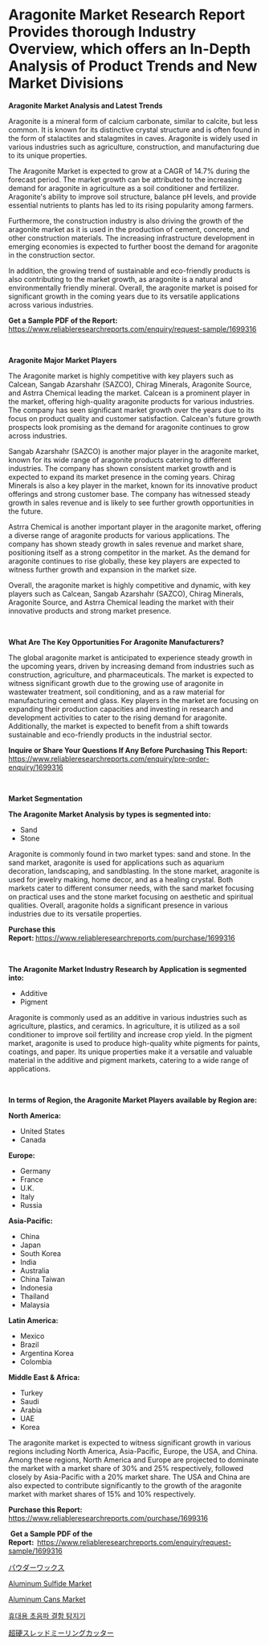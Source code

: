 <p><h1>Aragonite Market Research Report Provides thorough Industry Overview, which offers an In-Depth Analysis of Product Trends and New Market Divisions</h1></p><p><strong>Aragonite Market Analysis and Latest Trends</strong></p>
<p><p>Aragonite is a mineral form of calcium carbonate, similar to calcite, but less common. It is known for its distinctive crystal structure and is often found in the form of stalactites and stalagmites in caves. Aragonite is widely used in various industries such as agriculture, construction, and manufacturing due to its unique properties.</p><p>The Aragonite Market is expected to grow at a CAGR of 14.7% during the forecast period. The market growth can be attributed to the increasing demand for aragonite in agriculture as a soil conditioner and fertilizer. Aragonite's ability to improve soil structure, balance pH levels, and provide essential nutrients to plants has led to its rising popularity among farmers.</p><p>Furthermore, the construction industry is also driving the growth of the aragonite market as it is used in the production of cement, concrete, and other construction materials. The increasing infrastructure development in emerging economies is expected to further boost the demand for aragonite in the construction sector.</p><p>In addition, the growing trend of sustainable and eco-friendly products is also contributing to the market growth, as aragonite is a natural and environmentally friendly mineral. Overall, the aragonite market is poised for significant growth in the coming years due to its versatile applications across various industries.</p></p>
<p><strong>Get a Sample PDF of the Report:&nbsp;</strong> <a href="https://www.reliableresearchreports.com/enquiry/request-sample/1699316">https://www.reliableresearchreports.com/enquiry/request-sample/1699316</a></p>
<p>&nbsp;</p>
<p><strong>Aragonite Major Market Players</strong></p>
<p><p>The Aragonite market is highly competitive with key players such as Calcean, Sangab Azarshahr (SAZCO), Chirag Minerals, Aragonite Source, and Astrra Chemical leading the market. Calcean is a prominent player in the market, offering high-quality aragonite products for various industries. The company has seen significant market growth over the years due to its focus on product quality and customer satisfaction. Calcean's future growth prospects look promising as the demand for aragonite continues to grow across industries.</p><p>Sangab Azarshahr (SAZCO) is another major player in the aragonite market, known for its wide range of aragonite products catering to different industries. The company has shown consistent market growth and is expected to expand its market presence in the coming years. Chirag Minerals is also a key player in the market, known for its innovative product offerings and strong customer base. The company has witnessed steady growth in sales revenue and is likely to see further growth opportunities in the future.</p><p>Astrra Chemical is another important player in the aragonite market, offering a diverse range of aragonite products for various applications. The company has shown steady growth in sales revenue and market share, positioning itself as a strong competitor in the market. As the demand for aragonite continues to rise globally, these key players are expected to witness further growth and expansion in the market size.</p><p>Overall, the aragonite market is highly competitive and dynamic, with key players such as Calcean, Sangab Azarshahr (SAZCO), Chirag Minerals, Aragonite Source, and Astrra Chemical leading the market with their innovative products and strong market presence.</p></p>
<p>&nbsp;</p>
<p><strong>What Are The Key Opportunities For Aragonite Manufacturers?</strong></p>
<p><p>The global aragonite market is anticipated to experience steady growth in the upcoming years, driven by increasing demand from industries such as construction, agriculture, and pharmaceuticals. The market is expected to witness significant growth due to the growing use of aragonite in wastewater treatment, soil conditioning, and as a raw material for manufacturing cement and glass. Key players in the market are focusing on expanding their production capacities and investing in research and development activities to cater to the rising demand for aragonite. Additionally, the market is expected to benefit from a shift towards sustainable and eco-friendly products in the industrial sector.</p></p>
<p><strong>Inquire or Share Your Questions If Any Before Purchasing This Report:</strong> <a href="https://www.reliableresearchreports.com/enquiry/pre-order-enquiry/1699316">https://www.reliableresearchreports.com/enquiry/pre-order-enquiry/1699316</a></p>
<p>&nbsp;</p>
<p><strong>Market Segmentation</strong></p>
<p><strong>The Aragonite Market Analysis by types is segmented into:</strong></p>
<p><ul><li>Sand</li><li>Stone</li></ul></p>
<p><p>Aragonite is commonly found in two market types: sand and stone. In the sand market, aragonite is used for applications such as aquarium decoration, landscaping, and sandblasting. In the stone market, aragonite is used for jewelry making, home decor, and as a healing crystal. Both markets cater to different consumer needs, with the sand market focusing on practical uses and the stone market focusing on aesthetic and spiritual qualities. Overall, aragonite holds a significant presence in various industries due to its versatile properties.</p></p>
<p><strong>Purchase this Report:&nbsp;</strong><a href="https://www.reliableresearchreports.com/purchase/1699316">https://www.reliableresearchreports.com/purchase/1699316</a></p>
<p>&nbsp;</p>
<p><strong>The Aragonite Market Industry Research by Application is segmented into:</strong></p>
<p><ul><li>Additive</li><li>Pigment</li></ul></p>
<p><p>Aragonite is commonly used as an additive in various industries such as agriculture, plastics, and ceramics. In agriculture, it is utilized as a soil conditioner to improve soil fertility and increase crop yield. In the pigment market, aragonite is used to produce high-quality white pigments for paints, coatings, and paper. Its unique properties make it a versatile and valuable material in the additive and pigment markets, catering to a wide range of applications.</p></p>
<p>&nbsp;</p>
<p><strong>In terms of Region, the Aragonite Market Players available by Region are:</strong></p>
<p>
    <p> <strong> North America: </strong>
        <ul>
            <li>United States</li>
            <li>Canada</li>
        </ul>
        </p> 
    <p> <strong> Europe: </strong>
        <ul>
            <li>Germany</li>
            <li>France</li>
            <li>U.K.</li>
            <li>Italy</li>
            <li>Russia</li>
        </ul>
        </p> 
    <p> <strong> Asia-Pacific: </strong>
        <ul>
            <li>China</li>
            <li>Japan</li>
            <li>South Korea</li>
            <li>India</li>
            <li>Australia</li>
            <li>China Taiwan</li>
            <li>Indonesia</li>
            <li>Thailand</li>
            <li>Malaysia</li>
        </ul>
        </p> 
    <p> <strong> Latin America: </strong>
        <ul>
            <li>Mexico</li>
            <li>Brazil</li>
            <li>Argentina Korea</li>
            <li>Colombia</li>
        </ul>
        </p> 
    <p> <strong> Middle East & Africa: </strong>
        <ul>
            <li>Turkey</li>
            <li>Saudi</li>
            <li>Arabia</li>
            <li>UAE</li>
            <li>Korea</li>
        </ul>
    </p>
    </p>
<p><p>The aragonite market is expected to witness significant growth in various regions including North America, Asia-Pacific, Europe, the USA, and China. Among these regions, North America and Europe are projected to dominate the market with a market share of 30% and 25% respectively, followed closely by Asia-Pacific with a 20% market share. The USA and China are also expected to contribute significantly to the growth of the aragonite market with market shares of 15% and 10% respectively.</p></p>
<p><strong>Purchase this Report: </strong><a href="https://www.reliableresearchreports.com/purchase/1699316">https://www.reliableresearchreports.com/purchase/1699316</a></p>
<p>&nbsp;<strong>Get a Sample PDF of the Report:&nbsp;&nbsp;</strong><a href="https://www.reliableresearchreports.com/enquiry/request-sample/1699316">https://www.reliableresearchreports.com/enquiry/request-sample/1699316</a></p>
<p><strong></strong></p>
<p><p><a href="https://medium.com/@dm15982023/%E7%B2%89%E6%9C%AB%E3%83%AF%E3%83%83%E3%82%AF%E3%82%B9%E5%B8%82%E5%A0%B4-2031%E5%B9%B4%E3%81%BE%E3%81%A7%E3%81%AE%E3%83%88%E3%83%AC%E3%83%B3%E3%83%89-%E4%BA%88%E6%B8%AC-%E7%AB%B6%E4%BA%89%E5%88%86%E6%9E%90-e52cbf399c34">パウダーワックス</a></p><p><a href="https://github.com/bobicer/Market-Research-Report-List-2/blob/main/aluminum-sulfide-market.md">Aluminum Sulfide Market</a></p><p><a href="https://github.com/globismark/Market-Research-Report-List-2/blob/main/aluminum-cans-market.md">Aluminum Cans Market</a></p><p><a href="https://medium.com/@trevorkruvalis5678/%ED%9C%B4%EB%8C%80%EC%9A%A9-%EC%B4%88%EC%9D%8C%ED%8C%8C-%EA%B2%B0%ED%95%A8%EA%B2%80%EC%B6%9C%EA%B8%B0-%EC%8B%9C%EC%9E%A5-%EC%A0%84%EB%A7%9D-%EC%82%B0%EC%97%85-%EA%B0%9C%EC%9A%94-%EB%B0%8F-%EC%98%88%EC%B8%A1-2024%EB%85%84%EB%B6%80%ED%84%B0-2031%EB%85%84%EA%B9%8C%EC%A7%80-e4caf5698e90">휴대용 초음파 결함 탐지기</a></p><p><a href="https://medium.com/@dm15982023/%E3%82%AB%E3%83%BC%E3%83%90%E3%82%A4%E3%83%89%E3%81%AD%E3%81%98%E5%88%87%E3%82%8A%E3%83%95%E3%83%A9%E3%82%A4%E3%82%B9%E7%9B%A4%E3%81%AE%E5%B8%82%E5%A0%B4%E3%83%A1%E3%83%88%E3%83%AA%E3%82%AF%E3%82%B9%E3%81%AE%E5%BE%A9%E5%8F%B7%E5%8C%96-%E5%B8%82%E5%A0%B4%E3%82%B7%E3%82%A7%E3%82%A2-%E3%83%88%E3%83%AC%E3%83%B3%E3%83%89-%E6%88%90%E9%95%B7%E3%83%91%E3%82%BF%E3%83%BC%E3%83%B3-57a17189387d">超硬スレッドミーリングカッター</a></p></p>